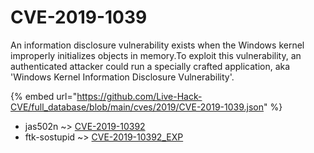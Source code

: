 # CVE-2019-1039

An information disclosure vulnerability exists when the Windows kernel improperly initializes objects in memory.To exploit this vulnerability, an authenticated attacker could run a specially crafted application, aka 'Windows Kernel Information Disclosure Vulnerability'.

{% embed url="https://github.com/Live-Hack-CVE/full_database/blob/main/cves/2019/CVE-2019-1039.json" %}


* jas502n ~> [CVE-2019-10392](https://zeste.alice-snow.ru/2019/database/cve-2019-1039/cve-2019-10392-jas502n)
* ftk-sostupid ~> [CVE-2019-10392_EXP](https://zeste.alice-snow.ru/2019/database/cve-2019-1039/cve-2019-10392_exp-ftk-sostupid)